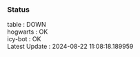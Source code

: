### Status


table : DOWN  
hogwarts : OK  
icy-bot : OK  
Latest Update : 2024-08-22 11:08:18.189959
